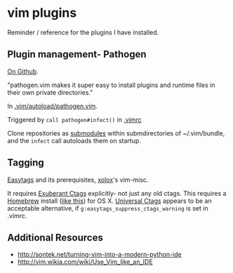 # vim plugins
Reminder / reference for the plugins I have installed.

## Plugin management- Pathogen
[On Github](https://github.com/tpope/vim-pathogen).

"pathogen.vim makes it super easy to install plugins and runtime files in their own private directories."

In [.vim/autoload/pathogen.vim](https://github.com/cceckman/Tilde/blob/master/.vim/autoload/pathogen.vim).

Triggered by `call pathogen#infect()` in
[.vimrc](https://github.com/cceckman/Tilde/blob/master/.vimrc)

Clone repositories as [submodules](https://git-scm.com/docs/git-submodule)
within submdirectories of ~/.vim/bundle, and the `infect` call autoloads them on
startup.

## Tagging
[Easytags](https://github.com/xolox/vim-easytags) and its prerequisites,
[xolox](https://github.com/xolox/)'s vim-misc.

It requires [Exuberant Ctags](http://ctags.sourceforge.net) explicitly-
not just any old ctags. This requires a [Homebrew](http://brew.sh) install
([like this](http://scholarslab.org/research-and-development/code-spelunking-with-ctags-and-vim/))
for OS X.
[Universal Ctags](http://ctags.io) appears to be an acceptable alternative, if
`g:easytags_suppress_ctags_warning` is set in .vimrc.

## Additional Resources

* http://sontek.net/turning-vim-into-a-modern-python-ide
* http://vim.wikia.com/wiki/Use_Vim_like_an_IDE
